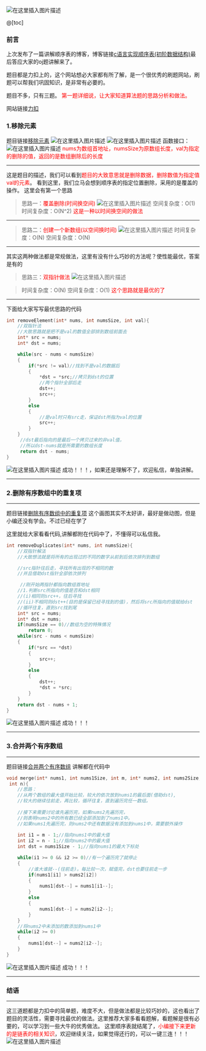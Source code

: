 ![在这里插入图片描述](https://img-blog.csdnimg.cn/48e1ac29586e409599973bc048e47f76.jpg#pic_center)

@[toc]
### 前言
上次发布了一篇讲解顺序表的博客，博客链接[c语言实现顺序表(初阶数据结构)](https://blog.csdn.net/qq_52906742/article/details/119652378?spm=1001.2014.3001.5502)最后答应大家的oj题讲解来了。

题目都是力扣上的，这个网站想必大家都有所了解，是一个很优秀的刷题网站，刷题可以帮我们巩固知识，是非常有必要的。

题目不多，只有三题。
<font color="Red">第一题详细说，让大家知道算法题的思路分析和做法。</font>

网站链接[力扣](https://leetcode-cn.com/)
### 1.移除元素
题目链接[移除元素](https://leetcode-cn.com/problems/remove-element/)
![在这里插入图片描述](https://img-blog.csdnimg.cn/3b43ae9650714c7882aaeb721bf07f25.png?x-oss-process=image/watermark,type_ZmFuZ3poZW5naGVpdGk,shadow_10,text_aHR0cHM6Ly9ibG9nLmNzZG4ubmV0L3FxXzUyOTA2NzQy,size_16,color_FFFFFF,t_70)
![在这里插入图片描述](https://img-blog.csdnimg.cn/b3398caed59e4d0d8bdd3fc8403c91c4.png?x-oss-process=image/watermark,type_ZmFuZ3poZW5naGVpdGk,shadow_10,text_aHR0cHM6Ly9ibG9nLmNzZG4ubmV0L3FxXzUyOTA2NzQy,size_16,color_FFFFFF,t_70)
函数接口：
![在这里插入图片描述](https://img-blog.csdnimg.cn/2c0462494b284f8fa7b28c7f81cd96b2.png?x-oss-process=image/watermark,type_ZmFuZ3poZW5naGVpdGk,shadow_10,text_aHR0cHM6Ly9ibG9nLmNzZG4ubmV0L3FxXzUyOTA2NzQy,size_16,color_FFFFFF,t_70)
<font color="Red">nums为数组首地址，numsSize为原数组长度，val为指定的删除的值，返回的是数组删除后的长度</font>

****
这是题目的描述，我们可以看到<font color="Red">题目的大致意思就是删除数据，删除数值为指定值val的元素</font>。
看到这里，我们立马会想到顺序表的指定位置删除，采用的是覆盖的操作。
这里会有第一个思路
>思路一：<font color="Red">覆盖删除(时间换空间)</font>
![在这里插入图片描述](https://img-blog.csdnimg.cn/3337ef70967a4560b0216669d5a00da4.png?x-oss-process=image/watermark,type_ZmFuZ3poZW5naGVpdGk,shadow_10,text_aHR0cHM6Ly9ibG9nLmNzZG4ubmV0L3FxXzUyOTA2NzQy,size_16,color_FFFFFF,t_70)
>空间复杂度：O(1)
>时间复杂度：O(N^2)
><font color="Red">这是一种以时间换空间的做法</font>
****
>思路二：<font color="Red">创建一个新数组(以空间换时间)</font>
>![在这里插入图片描述](https://img-blog.csdnimg.cn/d37255b05de242d89281e072a982e3ae.png?x-oss-process=image/watermark,type_ZmFuZ3poZW5naGVpdGk,shadow_10,text_aHR0cHM6Ly9ibG9nLmNzZG4ubmV0L3FxXzUyOTA2NzQy,size_16,color_FFFFFF,t_70)
>时间复杂度：O(N)
>空间复杂度：O(N)
***
其实这两种做法都是常规做法，这里有没有什么巧妙的方法呢？使性能最优，答案是有的
>思路三：<font color="Red">双指针做法</font>
>![在这里插入图片描述](https://img-blog.csdnimg.cn/772adfd4e7e94110a9df46b93118c79c.png?x-oss-process=image/watermark,type_ZmFuZ3poZW5naGVpdGk,shadow_10,text_aHR0cHM6Ly9ibG9nLmNzZG4ubmV0L3FxXzUyOTA2NzQy,size_16,color_FFFFFF,t_70)

>时间复杂度：O(N)
>空间复杂度：O(1)
<font color="Red">这个思路就是最优的了</font>
****
下面给大家写写最优思路的代码
```c
int removeElement(int* nums, int numsSize, int val){
    //双指针法
    //大致思路就是把不是val的数值全部排到数组前面去
    int* src = nums;
    int* dst = nums;

    while(src - nums < numsSize)
    {
        if(*src != val)//找到不是val的数据后
        {
            *dst = *src;//拷贝到dst的位置
            //两个指针全部后走
            dst++;
            src++;
        }
        else
        {
        	//是val时只有src走，保证dst所指为val的位置
            src++;
        }
    }
     //dst最后指向的是最后一个拷贝过来的非val值，
     //所以dst-nums就是所需要的数组长度
     return dst - nums;
}
```
![在这里插入图片描述](https://img-blog.csdnimg.cn/05bb9b0778114181b95cb7b5b3269999.png?x-oss-process=image/watermark,type_ZmFuZ3poZW5naGVpdGk,shadow_10,text_aHR0cHM6Ly9ibG9nLmNzZG4ubmV0L3FxXzUyOTA2NzQy,size_16,color_FFFFFF,t_70)
成功！！！，如果还是理解不了，欢迎私信，单独讲解。
****
### 2.删除有序数组中的重复项
****
题目链接[删除有序数组中的重复项](https://leetcode-cn.com/problems/remove-duplicates-from-sorted-array/)
这个画图其实不太好讲，最好是做动图，但是小编还没有学会。不过已经在学了

这里就给大家看看代码,讲解都附在代码中了，不懂得可以私信我。
```c
int removeDuplicates(int* nums, int numsSize){
    //双指针解法
    //大致想法就是将所有的出现过的不同的数字从前到后依次排列到数组

    //src指针往后走，寻找所有出现的不相同的数
    //并且借助dst指针全部依次排列

     //刚开始两指针都指向数组首地址
    //1.判断src所指向的值是否和dst相同
    //(i)相同则src++，往后寻找
    //(ii)不相同则dst++(目的是保留已经寻找到的值)，然后将src所指向的值赋给dst
    //循环往复，直到src找到尾
    int* src = nums;
    int* dst = nums;
    if(numsSize == 0)//数组为空的特殊情况
        return 0;
    while(src - nums < numsSize)
    {
        if(*src == *dst)
        {
            src++;
        }
        else
        {
            dst++;
            *dst = *src;
        }
    }
    return dst - nums + 1;
}
```
![在这里插入图片描述](https://img-blog.csdnimg.cn/741364f9e97646068796064e35481240.png?x-oss-process=image/watermark,type_ZmFuZ3poZW5naGVpdGk,shadow_10,text_aHR0cHM6Ly9ibG9nLmNzZG4ubmV0L3FxXzUyOTA2NzQy,size_16,color_FFFFFF,t_70)
成功！！！
****
### 3.合并两个有序数组
****
题目链接[合并两个有序数组](https://leetcode-cn.com/problems/merge-sorted-array/)
讲解都在代码中
```c
void merge(int* nums1, int nums1Size, int m, int* nums2, int nums2Size,
 int n){
	//思路：
    //从两个数组的最大值开始比较，较大的依次放到nums1的最后面(借助dst),
    //较大的继续往前走，再比较，循环往复，直到遍历完任一数组。
    
    //接下来需要讨论谁先遍历完，如果nums2先遍历完，
    //则表明nums2中的所有数已经全部添加到了nums1中。
    //如果nums1先遍历完，则nums2中还有数据没有添加到nums1中，需要额外操作
    
    int i1 = m - 1;//指向nums1中的最大值
    int i2 = n - 1;//指向nums2中的最大值
    int dst = nums1Size - 1;//指向nums1的最大下标处

    while(i1 >= 0 && i2 >= 0)//有一个遍历完了就停止
    {
        //谁大谁就--(往前走)。每比较一次，赋值完，dst也要往前走一步
        if(nums1[i1] > nums2[i2])
        {
            nums1[dst--] = nums1[i1--];
        }
        else
        {
            nums1[dst--] = nums2[i2--];
        }
    }
    //将nums2中未添加的数添加到nums1中
    while(i2 >= 0)
    {
        nums1[dst--] = nums2[i2--];
    }
}
```
![在这里插入图片描述](https://img-blog.csdnimg.cn/15f22a3a47d84d8795d9222b2047ca54.png?x-oss-process=image/watermark,type_ZmFuZ3poZW5naGVpdGk,shadow_10,text_aHR0cHM6Ly9ibG9nLmNzZG4ubmV0L3FxXzUyOTA2NzQy,size_16,color_FFFFFF,t_70)
成功！！！
****

### 结语
****
这三道题都是力扣中的简单题，难度不大，但是做法都是比较巧妙的，这也看出了题目的灵活性，需要寻找最优的做法。这里推荐大家多看看题解，看题解是很有必要的，可以学习到一些大牛的优秀做法。
这里顺序表就结尾了，<font color="Red">小编接下来更新的是链表的相关知识</font>，欢迎继续关注，如果觉得还行的，可以一键三连！！！
![在这里插入图片描述](https://img-blog.csdnimg.cn/94f84e19f04a484eb20cb7b86bc84cc3.png#pic_center)


